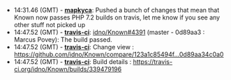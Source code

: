 * <a id="14:31.46">14:31.46 (GMT)</a> - __[mapkyca](https://github.com/mapkyca)__: Pushed a bunch of changes that mean that Known now passes PHP 7.2 builds on travis, let me know if you see any other stuff not picked up
* <a id="14:47.52">14:47.52 (GMT)</a> - __[travis-ci](https://github.com/travis-ci)__: <a href="https://github.com/idno/Known/issues/4391">idno/Known#4391</a> (master - 0d89aa3 : Marcus Povey): The build passed.
* <a id="14:47.52">14:47.52 (GMT)</a> - __[travis-ci](https://github.com/travis-ci)__: Change view : https://github.com/idno/Known/compare/123a1c85494f...0d89aa34c0a0
* <a id="14:47.52">14:47.52 (GMT)</a> - __[travis-ci](https://github.com/travis-ci)__: Build details : https://travis-ci.org/idno/Known/builds/339479196
